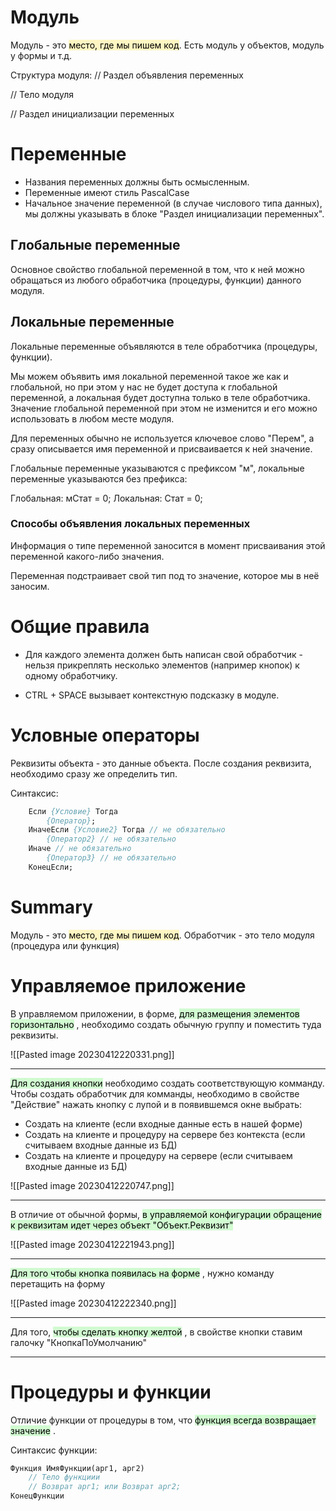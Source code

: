 # Модуль
Модуль - это <mark style="background: #FFF3A3A6;">место, где мы пишем код</mark>.
Есть модуль у объектов, модуль у формы и т.д.

Структура модуля:
// Раздел объявления переменных

// Тело модуля

// Раздел инициализации переменных

# Переменные
- Названия переменных должны быть осмысленным.
- Переменные имеют стиль PascalCase
- Начальное значение переменной (в случае числового типа данных), мы должны указывать в блоке "Раздел инициализации переменных".

## Глобальные переменные
Основное свойство глобальной переменной в том, что к ней можно обращаться из любого обработчика (процедуры, функции) данного модуля.

## Локальные переменные
Локальные переменные объявляются в теле обработчика (процедуры, функции). 

Мы можем объявить имя локальной переменной такое же как и глобальной, но при этом у нас не будет доступа к глобальной переменной, а локальная будет доступна только в теле обработчика. Значение глобальной переменной при этом не изменится и его можно использовать в любом месте модуля.

Для переменных обычно не используется ключевое слово "Перем", а сразу описывается имя переменной и присваивается к ней значение.

Глобальные переменные указываются с префиксом "м", локальные переменные указываются без префикса:

Глобальная: мСтат = 0;
Локальная: Стат = 0;
### Способы объявления локальных переменных
Информация о типе переменной заносится в момент присваивания этой переменной какого-либо значения.

Переменная подстраивает свой тип под то значение, которое мы в неё заносим.
# Общие правила
- Для каждого элемента должен быть написан свой обработчик - нельзя прикреплять несколько элементов (например кнопок) к одному обработчику.

- CTRL + SPACE вызывает контекстную подсказку в модуле.
# Условные операторы
Реквизиты объекта - это данные объекта.
После создания реквизита, необходимо сразу же определить тип.

Синтаксис:
~~~pascal
	Если {Условие} Тогда
		{Оператор};
	ИначеЕсли {Условие2} Тогда // не обязательно
		{Оператор2} // не обязательно
	Иначе // не обязательно
		{Оператор3} // не обязательно
	КонецЕсли;
~~~

# Summary
Модуль - это <mark style="background: #FFF3A3A6;">место, где мы пишем код</mark>.
Обработчик - это тело модуля (процедура или функция)


# Управляемое приложение
В управляемом приложении, в форме, <mark style="background: #BBFABBA6;">для размещения элементов горизонтально</mark> , необходимо создать обычную группу и поместить туда реквизиты.

![[Pasted image 20230412220331.png]]
***
<mark style="background: #BBFABBA6;">Для создания кнопки</mark> необходимо создать соответствующую комманду.
Чтобы создать обработчик для комманды, необходимо в свойстве "Действие" нажать кнопку с лупой и в появившемся окне выбрать:
- Создать на клиенте (если входные данные есть в нашей форме)
- Создать на клиенте и процедуру на сервере без контекста (если считываем входные данные из БД)
- Создать на клиенте и процедуру на сервере (если считываем входные данные из БД)

![[Pasted image 20230412220747.png]]
***
В отличие от обычной формы, <mark style="background: #BBFABBA6;">в управляемой конфигурации обращение к реквизитам идет через объект "Объект.Реквизит" </mark> 

![[Pasted image 20230412221943.png]]
***
<mark style="background: #BBFABBA6;">Для того чтобы кнопка появилась на форме</mark> , нужно команду перетащить на форму

![[Pasted image 20230412222340.png]]
***
Для того, <mark style="background: #BBFABBA6;">чтобы сделать кнопку желтой</mark> , в свойстве кнопки ставим галочку "КнопкаПоУмолчанию"
***

# Процедуры и функции
Отличие функции от процедуры в том, что <mark style="background: #BBFABBA6;">функция всегда возвращает значение</mark> .

Синтаксис функции:
~~~pascal
Функция ИмяФункции(арг1, арг2)
	// Тело функциии
	// Возврат арг1; или Возврат арг2;
КонецФункции
~~~

